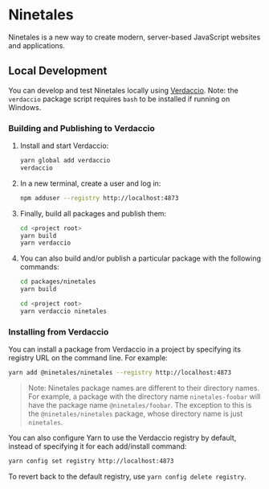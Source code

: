# Ninetales

Ninetales is a new way to create modern, server-based JavaScript websites and applications.

## Local Development

You can develop and test Ninetales locally using [Verdaccio](https://github.com/verdaccio/verdaccio). Note: the `verdaccio` package script requires `bash` to be installed if running on Windows.

### Building and Publishing to Verdaccio

1. Install and start Verdaccio:

   ```sh
   yarn global add verdaccio
   verdaccio
   ```

2. In a new terminal, create a user and log in:

   ```sh
   npm adduser --registry http://localhost:4873
   ```

3. Finally, build all packages and publish them:

   ```sh
   cd <project root>
   yarn build
   yarn verdaccio
   ```

4. You can also build and/or publish a particular package with the following commands:

   ```sh
   cd packages/ninetales
   yarn build

   cd <project root>
   yarn verdaccio ninetales
   ```

### Installing from Verdaccio

You can install a package from Verdaccio in a project by specifying its registry URL on the command line. For example:

```sh
yarn add @ninetales/ninetales --registry http://localhost:4873
```

> Note: Ninetales package names are different to their directory names. For example, a package with the directory name `ninetales-foobar` will have the package name `@ninetales/foobar`. The exception to this is the `@ninetales/ninetales` package, whose directory name is just `ninetales`.

You can also configure Yarn to use the Verdaccio registry by default, instead of specifying it for each add/install command:

```sh
yarn config set registry http://localhost:4873
```

To revert back to the default registry, use `yarn config delete registry`.
